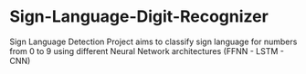 # Sign-Language-Digit-Recognizer
Sign Language Detection Project aims to classify sign language for numbers from 0 to 9 using different Neural Network architectures (FFNN - LSTM - CNN) 
